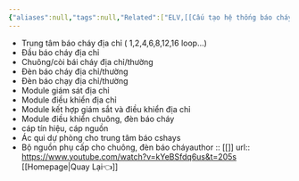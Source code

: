 ```yaml
---
{"aliases":null,"tags":null,"Related":["ELV,[[Cấu tạo hệ thống báo cháy địa chỉ]]"],"date":null,"URL":"https://www.youtube.com/watch?v=kYeBSfdq6us&t=205s","Author":null,"dg-publish":true,"cover":null,"permalink":"/Electric Engineer/ELV/Cấu tạo hệ thống báo cháy địa chỉ/","dgPassFrontmatter":true,"noteIcon":"2","created":"2024-01-10T17:43:01.010+07:00","updated":"2024-01-10T17:50:25.563+07:00"}
---
```


-  Trung tâm báo cháy địa chỉ ( 1,2,4,6,8,12,16 loop...)
- Đầu báo cháy địa chỉ
- Chuông/còi bái cháy địa chỉ/thường
- Đèn báo cháy địa chỉ/thường
- Đèn báo chạy địa chỉ/thường
- Module giám sát địa chỉ
- Module điều khiển địa chỉ
- Module kết hợp giám sắt và điều khiển địa chỉ
- Module điều khiển chuông, đèn báo cháy
- cáp tín hiệu, cáp nguồn
- Ác qui dự phòng cho trung tâm báo cshays
- Bộ nguồn phụ cấp cho chuông, đèn báo cháyauthor :: [[]]
url::  https://www.youtube.com/watch?v=kYeBSfdq6us&t=205s
 [[Homepage\|Quay Lại👈]]
